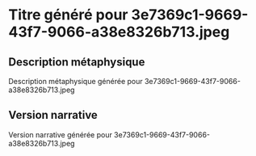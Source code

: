 # Titre généré pour 3e7369c1-9669-43f7-9066-a38e8326b713.jpeg

## Description métaphysique
Description métaphysique générée pour 3e7369c1-9669-43f7-9066-a38e8326b713.jpeg

## Version narrative
Version narrative générée pour 3e7369c1-9669-43f7-9066-a38e8326b713.jpeg
